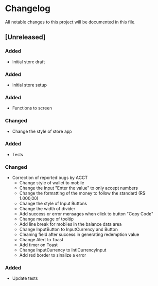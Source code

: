 # Changelog

All notable changes to this project will be documented in this file.

## [Unreleased]

### Added
- Initial store draft

### Added
- Initial store setup

### Added
- Functions to screen

### Changed
- Change the style of store app

### Added
- Tests

### Changed 
- Correction of reported bugs by ACCT
  - Change style of wallet to mobile
  - Change the input "Enter the value" to only accept numbers
  - Change the formatting of the money to follow the standard (R$ 1.000,00)
  - Change the style of Input Buttons
  - Change the width of divider
  - Add success or error mensages when click to button "Copy Code"
  - Change message of tooltip
  - Add line break for mobiles in the balance data area 
  - Change InputButton to InputCurrency and Button
  - Cleaning field after success in generating redemption value
  - Change Alert to Toast
  - Add timer on Toast
  - Change InputCurrency to IntlCurrencyInput
  - Add red border to sinalize a error


### Added
- Update tests